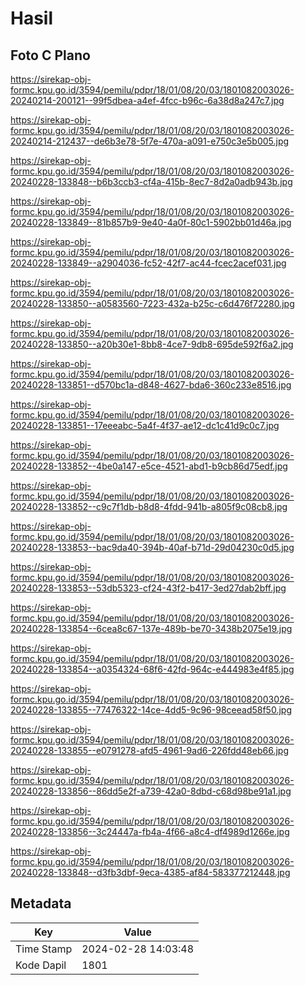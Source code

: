 # Hasil

## Foto C Plano

https://sirekap-obj-formc.kpu.go.id/3594/pemilu/pdpr/18/01/08/20/03/1801082003026-20240214-200121--99f5dbea-a4ef-4fcc-b96c-6a38d8a247c7.jpg

https://sirekap-obj-formc.kpu.go.id/3594/pemilu/pdpr/18/01/08/20/03/1801082003026-20240214-212437--de6b3e78-5f7e-470a-a091-e750c3e5b005.jpg

https://sirekap-obj-formc.kpu.go.id/3594/pemilu/pdpr/18/01/08/20/03/1801082003026-20240228-133848--b6b3ccb3-cf4a-415b-8ec7-8d2a0adb943b.jpg

https://sirekap-obj-formc.kpu.go.id/3594/pemilu/pdpr/18/01/08/20/03/1801082003026-20240228-133849--81b857b9-9e40-4a0f-80c1-5902bb01d46a.jpg

https://sirekap-obj-formc.kpu.go.id/3594/pemilu/pdpr/18/01/08/20/03/1801082003026-20240228-133849--a2904036-fc52-42f7-ac44-fcec2acef031.jpg

https://sirekap-obj-formc.kpu.go.id/3594/pemilu/pdpr/18/01/08/20/03/1801082003026-20240228-133850--a0583560-7223-432a-b25c-c6d476f72280.jpg

https://sirekap-obj-formc.kpu.go.id/3594/pemilu/pdpr/18/01/08/20/03/1801082003026-20240228-133850--a20b30e1-8bb8-4ce7-9db8-695de592f6a2.jpg

https://sirekap-obj-formc.kpu.go.id/3594/pemilu/pdpr/18/01/08/20/03/1801082003026-20240228-133851--d570bc1a-d848-4627-bda6-360c233e8516.jpg

https://sirekap-obj-formc.kpu.go.id/3594/pemilu/pdpr/18/01/08/20/03/1801082003026-20240228-133851--17eeeabc-5a4f-4f37-ae12-dc1c41d9c0c7.jpg

https://sirekap-obj-formc.kpu.go.id/3594/pemilu/pdpr/18/01/08/20/03/1801082003026-20240228-133852--4be0a147-e5ce-4521-abd1-b9cb86d75edf.jpg

https://sirekap-obj-formc.kpu.go.id/3594/pemilu/pdpr/18/01/08/20/03/1801082003026-20240228-133852--c9c7f1db-b8d8-4fdd-941b-a805f9c08cb8.jpg

https://sirekap-obj-formc.kpu.go.id/3594/pemilu/pdpr/18/01/08/20/03/1801082003026-20240228-133853--bac9da40-394b-40af-b71d-29d04230c0d5.jpg

https://sirekap-obj-formc.kpu.go.id/3594/pemilu/pdpr/18/01/08/20/03/1801082003026-20240228-133853--53db5323-cf24-43f2-b417-3ed27dab2bff.jpg

https://sirekap-obj-formc.kpu.go.id/3594/pemilu/pdpr/18/01/08/20/03/1801082003026-20240228-133854--6cea8c67-137e-489b-be70-3438b2075e19.jpg

https://sirekap-obj-formc.kpu.go.id/3594/pemilu/pdpr/18/01/08/20/03/1801082003026-20240228-133854--a0354324-68f6-42fd-964c-e444983e4f85.jpg

https://sirekap-obj-formc.kpu.go.id/3594/pemilu/pdpr/18/01/08/20/03/1801082003026-20240228-133855--77476322-14ce-4dd5-9c96-98ceead58f50.jpg

https://sirekap-obj-formc.kpu.go.id/3594/pemilu/pdpr/18/01/08/20/03/1801082003026-20240228-133855--e0791278-afd5-4961-9ad6-226fdd48eb66.jpg

https://sirekap-obj-formc.kpu.go.id/3594/pemilu/pdpr/18/01/08/20/03/1801082003026-20240228-133856--86dd5e2f-a739-42a0-8dbd-c68d98be91a1.jpg

https://sirekap-obj-formc.kpu.go.id/3594/pemilu/pdpr/18/01/08/20/03/1801082003026-20240228-133856--3c24447a-fb4a-4f66-a8c4-df4989d1266e.jpg

https://sirekap-obj-formc.kpu.go.id/3594/pemilu/pdpr/18/01/08/20/03/1801082003026-20240228-133848--d3fb3dbf-9eca-4385-af84-583377212448.jpg


## Metadata

| Key        | Value               |
| ---------- | ------------------- |
| Time Stamp | 2024-02-28 14:03:48 |
| Kode Dapil | 1801                |



